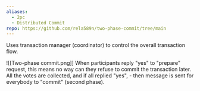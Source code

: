 ```yaml
---
aliases:
  - 2pc
  - Distributed Commit
repo: https://github.com/rela589n/two-phase-commit/tree/main
---
```

Uses transaction manager (coordinator) to control the overall transaction flow.

![[Two-phase commit.png]]
When participants reply "yes" to "prepare" request, this means no way can they refuse to commit the transaction later. All the votes are collected, and if all replied "yes", - then message is sent for everybody to "commit" (second phase).